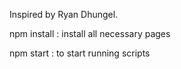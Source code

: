 Inspired by Ryan Dhungel.

npm install : install all necessary pages

npm start : to start running scripts

